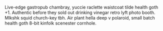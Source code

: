 Live-edge gastropub chambray, yuccie raclette waistcoat tilde health goth +1. Authentic before they sold out drinking vinegar retro lyft photo booth. Mlkshk squid church-key tbh. Air plant hella deep v polaroid, small batch health goth 8-bit kinfolk scenester cornhole.